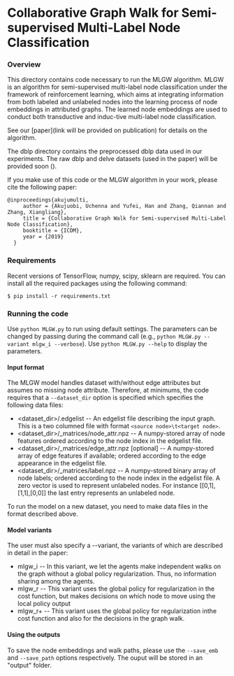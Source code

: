 # Collaborative Graph Walk for Semi-supervised Multi-Label Node Classification

### Overview

This directory contains code necessary to run the MLGW algorithm.
MLGW is an algorithm for semi-supervised multi-label node classification under the framework of reinforcement learning, which aims at integrating information from both labeled and unlabeled nodes into the learning process of node embeddings in attributed graphs. The learned node
embeddings are used to conduct both transductive and induc-tive multi-label node classification.

See our [paper](link will be provided on publication) for details on the algorithm.

The dblp directory contains the preprocessed dblp data used in our experiments.
The raw dblp and delve datasets (used in the paper) will be provided soon ().

If you make use of this code or the MLGW algorithm in your work, please cite the following paper:

	@inproceedings{akujumulti,
	     author = {Akujuobi, Uchenna and Yufei, Han and Zhang, Qiannan and Zhang, Xiangliang},
	     title = {Collaborative Graph Walk for Semi-supervised Multi-Label Node Classification},
	     booktitle = {ICDM},
	     year = {2019}
	  }

### Requirements

Recent versions of TensorFlow, numpy, scipy, sklearn are required. You can install all the required packages using the following command:

	$ pip install -r requirements.txt


### Running the code

Use `python MLGW.py` to run using default settings. The parameters can be changed by passing during the command call (e.g., `python MLGW.py --variant mlgw_i --verbose`). Use `python MLGW.py --help` to display the parameters.

#### Input format
The MLGW model handles dataset with/without edge attributes but assumes no missing node attribute. Therefore, at minimums, the code requires that a `--dataset_dir` option is specified which specifies the following data files:

* <dataset_dir>/<dataset>.edgelist -- An edgelist file describing the input graph. This is a two columned file with format `<source node>\t<target node>`.
* <dataset_dir>/<dataset>_matrices/node_attr.npz -- A numpy-stored array of node features ordered according to the node index in the edgelist file.
* <dataset_dir>/<dataset>_matrices/edge_attr.npz [optional] -- A numpy-stored array of edge features if available; ordered according to the edge appearance in the edgelist file.
* <dataset_dir>/<dataset>_matrices/label.npz -- A numpy-stored binary array of node labels; ordered according to the node index in the edgelist file. A zero vector is used to represent unlabeled nodes. For instance [[0,1],[1,1],[0,0]] the last entry represents an unlabeled node.

To run the model on a new dataset, you need to make data files in the format described above.

#### Model variants
The user must also specify a --variant, the variants of which are described in detail in the paper:
* mlgw_i -- In this variant, we let the agents make independent walks on the graph without a global policy regularization. Thus, no information sharing among the agents.
* mlgw_r -- This variant uses the global policy for regularization in the cost function, but makes decisions on which node to move using the local policy output
* mlgw_r+ -- This variant uses the global policy for regularization inthe cost function and also for the decisions in the graph walk.

#### Using the outputs

To save the node embeddings and walk paths, please use the `--save_emb` and `--save_path` options respectively. The ouput will be stored in an "output" folder.


